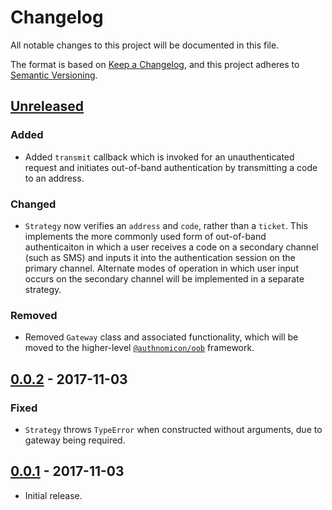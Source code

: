# Changelog
All notable changes to this project will be documented in this file.

The format is based on [Keep a Changelog](https://keepachangelog.com/en/1.0.0/),
and this project adheres to [Semantic Versioning](https://semver.org/spec/v2.0.0.html).

## [Unreleased]

### Added

- Added `transmit` callback which is invoked for an unauthenticated request and
initiates out-of-band authentication by transmitting a code to an address.

### Changed

- `Strategy` now verifies an `address` and `code`, rather than a `ticket`.  This
implements the more commonly used form of out-of-band authenticaiton in which a
user receives a code on a secondary channel (such as SMS) and inputs it into the
authentication session on the primary channel.  Alternate modes of operation in
which user input occurs on the secondary channel will be implemented in a
separate strategy.

### Removed

- Removed `Gateway` class and associated functionality, which will be moved to
the higher-level [`@authnomicon/oob`](https://github.com/authnomicon/oob)
framework.

## [0.0.2] - 2017-11-03
### Fixed

- `Strategy` throws `TypeError` when constructed without arguments, due to
gateway being required.

## [0.0.1] - 2017-11-03

- Initial release.

[Unreleased]: https://github.com/jaredhanson/passport-oob/compare/v0.0.2...HEAD
[0.0.2]: https://github.com/jaredhanson/passport-oob/compare/v0.0.1...v0.0.2
[0.0.1]: https://github.com/jaredhanson/passport-oob/releases/tag/v0.0.1
